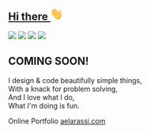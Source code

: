 
## [Hi there <img src="https://raw.githubusercontent.com/ABSphreak/ABSphreak/master/gifs/Hi.gif" width="26px">][portfolio]
[<img height="30" src="https://img.shields.io/badge/twitter-%231DA1F2.svg?&style=for-the-badge&logo=twitter&logoColor=white" />][twitter] [<img height="30" src="https://img.shields.io/badge/linkedin-blue.svg?&style=for-the-badge&logo=linkedin&logoColor=white" />][LinkedIn] [<img height="30" src="https://img.shields.io/badge/medium-black.svg?&style=for-the-badge&logo=linkedin&logoColor=white" />][Medium] [<img height="30" src = "https://img.shields.io/badge/Youtube-%23E4405F.svg?&style=for-the-badge&logo=Youtube&logoColor=white">][Youtube] 

## COMING SOON!


I design & code beautifully simple things,<br />
With a knack for problem solving,<br />
And I love what I do,<br />
What I'm doing is fun.


Online Portfolio [aelarassi.com](https://aelarassi.com)

<!-- 
[![aelarassi github stats](https://github-readme-stats.vercel.app/api?username=aelarassi&show_icons=true&hide_border=true)](https://github.com/aelarassi)

[![ReadMe Card](https://github-readme-stats.vercel.app/api/pin/?username=aelarassi&repo=DialyDroid_Security)](https://github.com/aelarassi/DialyDroid_Security)

[![Top Langs](https://github-readme-stats.vercel.app/api/top-langs/?username=aelarassi&layout=compact)](https://github.com/aelarassi)
-->

<!--
**aelarassi/aelarassi** is a ✨ _special_ ✨ repository because its `README.md` (this file) appears on your GitHub profile.

Here are some ideas to get you started:

- 🔭 I’m currently working on ...
- 🌱 I’m currently learning ...
- 👯 I’m looking to collaborate on ...
- 🤔 I’m looking for help with ...
- 💬 Ask me about ...
- 📫 How to reach me: ...
- 😄 Pronouns: ...
- ⚡ Fun fact: ...
-->

[twitter]: https://twitter.com/aelarassi
[youtube]: https://www.youtube.com/abdelazizelarassi
[portfolio]: https://aelarassi.com
[linkedin]: https://www.linkedin.com/in/aelarassi/
[Medium]: https://medium.com/@aelarassi
[Facebook]: https://www.facebook.com/aelarassi
[Instagram]: https://www.instagram.com/aelarassi

